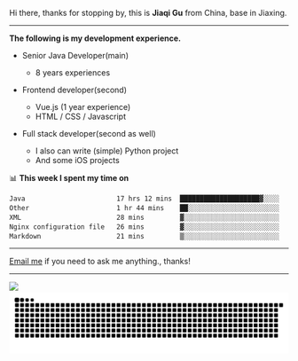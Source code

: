 Hi there, thanks for stopping by, this is **Jiaqi Gu** from China, base in Jiaxing.

---

**The following is my development experience.**

- Senior Java Developer(main)
  - 8 years experiences

- Frontend developer(second)
  - Vue.js (1 year experience)
  - HTML / CSS / Javascript
  
- Full stack developer(second as well)
  - I also can write (simple) Python project
  - And some iOS projects

📊 **This week I spent my time on**
<!--START_SECTION:waka-->

```txt
Java                       17 hrs 12 mins  ████████████████████▓░░░░   82.52 %
Other                      1 hr 44 mins    ██░░░░░░░░░░░░░░░░░░░░░░░   08.39 %
XML                        28 mins         ▓░░░░░░░░░░░░░░░░░░░░░░░░   02.30 %
Nginx configuration file   26 mins         ▓░░░░░░░░░░░░░░░░░░░░░░░░   02.14 %
Markdown                   21 mins         ▒░░░░░░░░░░░░░░░░░░░░░░░░   01.71 %
```

<!--END_SECTION:waka-->

---

[Email me](mailto:htk2klwgr@mozmail.com?subject=Hiring_from_GitHub) if you need to ask me anything., thanks!

---

![]( https://visitor-badge.glitch.me/badge?page_id=githubgujiaqi)
![]( https://github.com/droid-Q/droid-Q/raw/output/github-contribution-grid-snake.svg#gh-dark-mode-only)

